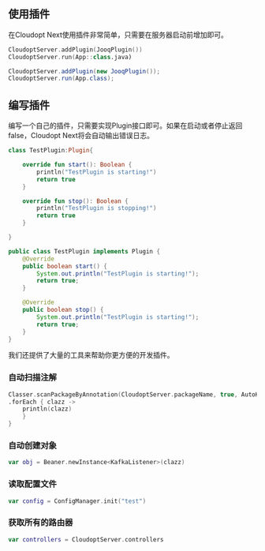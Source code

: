 ## 使用插件

在Cloudopt Next使用插件非常简单，只需要在服务器启动前增加即可。

````kotlin
CloudoptServer.addPlugin(JooqPlugin())
CloudoptServer.run(App::class.java)
````

````java
CloudoptServer.addPlugin(new JooqPlugin());
CloudoptServer.run(App.class);
````

## 编写插件

编写一个自己的插件，只需要实现Plugin接口即可。如果在启动或者停止返回false，Cloudopt Next将会自动输出错误日志。

````kotlin
class TestPlugin:Plugin{

    override fun start(): Boolean {
        println("TestPlugin is starting!")
        return true
    }

    override fun stop(): Boolean {
        println("TestPlugin is stopping!")
        return true
    }

}
````

````java
public class TestPlugin implements Plugin {
    @Override
    public boolean start() {
        System.out.println("TestPlugin is starting!");
        return true;
    }

    @Override
    public boolean stop() {
        System.out.println("TestPlugin is starting!");
        return true;
    }
}
````

我们还提供了大量的工具来帮助你更方便的开发插件。

### 自动扫描注解

````kotlin
Classer.scanPackageByAnnotation(CloudoptServer.packageName, true, AutoKafka::class.java)
.forEach { clazz ->
    println(clazz)
    }
}
````

### 自动创建对象

````kotlin
var obj = Beaner.newInstance<KafkaListener>(clazz)
````

### 读取配置文件

````kotlin
var config = ConfigManager.init("test")
````

### 获取所有的路由器

````kotlin
var controllers = CloudoptServer.controllers
````
